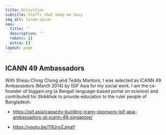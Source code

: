 ```yaml
---
title: Activities
subtitle: Stuffs that keep me busy
img_alt: lorem-ipsum
seo:
  title: ''
  description: ''
  robots: []
  extra: []
layout: page
---
```

## ICANN 49 Ambassadors

With Sheau Ching Chong and Teddy Mantoro, I was selected as ICANN 49 Ambassadors (March 2014) by ISIF Asia for my social work. I am the co-founder of biggani.org (a Bengali language-based portal on science) and contributed for Shikkhok to provide education to the ruler people of Bangladesh.  

*   <https://isif.asia/capacity-building-icann-sponsors-isif-asia-ambassadors-at-icann-49-singapore/> 

*   <https://youtu.be/11fUroZJmaY> 



